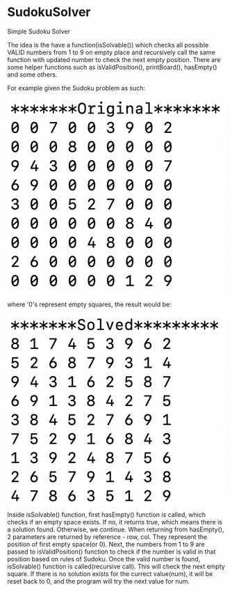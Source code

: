 # SudokuSolver

Simple Sudoku Solver

The idea is the have a function(isSolvable()) which checks all possible VALID numbers from 1 to 9 on empty place and recursively call the same function with updated number to check the next empty position. There are some helper functions such as isValidPosition(), printBoard(), hasEmpty() and some others.

For example given the Sudoku problem as such:

![alt text](https://github.com/zbakin/SudokuSolver/blob/main/Original.png?raw=true)
 
 where '0's represent empty squares, the result would be:
 
![alt text](https://github.com/zbakin/SudokuSolver/blob/main/Solved.png?raw=true)
  
  
  Inside isSolvable() function, first hasEmpty() function is called, which checks if an empty space exists. If no, it returns true, which means there is a solution found. Otherwise, we continue. When returning from hasEmpty(), 2 parameters are returned by reference - row, col. They represent the position of first empty space(or 0). Next, the numbers from 1 to 9 are passed to isValidPosition() function to check if the number is valid in that position based on rules of Sudoku. 
 Once the valid number is found, isSolvable() function is called(recursive call). This will check the next empty square. If there is no solution exists for the currect value(num), it will be reset back to 0, and the program will try the next value for num.
 

